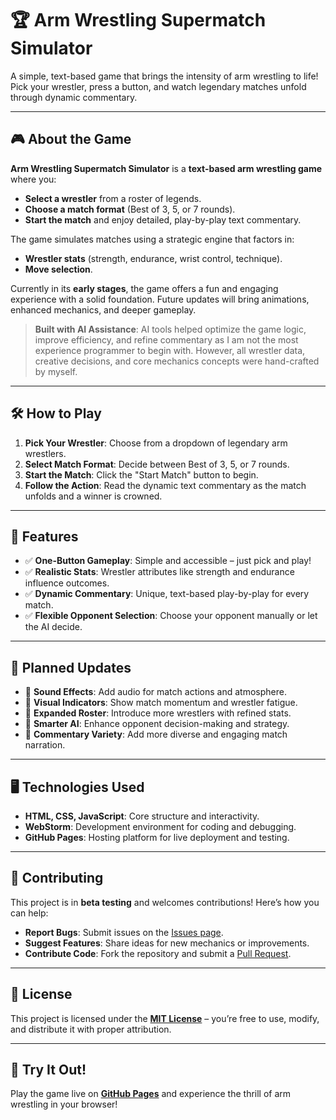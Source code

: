 # 🏆 Arm Wrestling Supermatch Simulator

A simple, text-based game that brings the intensity of arm wrestling to life! Pick your wrestler, press a button, and watch legendary matches unfold through dynamic commentary.

---

## 🎮 About the Game

**Arm Wrestling Supermatch Simulator** is a **text-based arm wrestling game** where you:
- **Select a wrestler** from a roster of legends.
- **Choose a match format** (Best of 3, 5, or 7 rounds).
- **Start the match** and enjoy detailed, play-by-play text commentary.

The game simulates matches using a strategic engine that factors in:
- **Wrestler stats** (strength, endurance, wrist control, technique).
- **Move selection**.

Currently in its **early stages**, the game offers a fun and engaging experience with a solid foundation. Future updates will bring animations, enhanced mechanics, and deeper gameplay.

> **Built with AI Assistance**: AI tools helped optimize the game logic, improve efficiency, and refine commentary as I am not the most experience programmer to begin with. However, all wrestler data, creative decisions, and core mechanics concepts were hand-crafted by myself.

---

## 🛠️ How to Play

1. **Pick Your Wrestler**: Choose from a dropdown of legendary arm wrestlers.
2. **Select Match Format**: Decide between Best of 3, 5, or 7 rounds.
3. **Start the Match**: Click the "Start Match" button to begin.
4. **Follow the Action**: Read the dynamic text commentary as the match unfolds and a winner is crowned.

---

## 🎯 Features

- ✅ **One-Button Gameplay**: Simple and accessible – just pick and play!
- ✅ **Realistic Stats**: Wrestler attributes like strength and endurance influence outcomes.
- ✅ **Dynamic Commentary**: Unique, text-based play-by-play for every match.
- ✅ **Flexible Opponent Selection**: Choose your opponent manually or let the AI decide.

---

## 🔮 Planned Updates

- 🔹 **Sound Effects**: Add audio for match actions and atmosphere.
- 🔹 **Visual Indicators**: Show match momentum and wrestler fatigue.
- 🔹 **Expanded Roster**: Introduce more wrestlers with refined stats.
- 🔹 **Smarter AI**: Enhance opponent decision-making and strategy.
- 🔹 **Commentary Variety**: Add more diverse and engaging match narration.

---

## 🖥️ Technologies Used

- **HTML, CSS, JavaScript**: Core structure and interactivity.
- **WebStorm**: Development environment for coding and debugging.
- **GitHub Pages**: Hosting platform for live deployment and testing.

---

## 📝 Contributing

This project is in **beta testing** and welcomes contributions! Here’s how you can help:
- **Report Bugs**: Submit issues on the [Issues page](https://github.com/joemcf09/ArmWrestlingMatchSimulator/issues).
- **Suggest Features**: Share ideas for new mechanics or improvements.
- **Contribute Code**: Fork the repository and submit a [Pull Request](https://github.com/joemcf09/ArmWrestlingMatchSimulator/pulls).

---

## 📜 License

This project is licensed under the **[MIT License](LICENSE)** – you’re free to use, modify, and distribute it with proper attribution.

---

## 🚀 Try It Out!

Play the game live on **[GitHub Pages](https://joemcf09.github.io/ArmWrestlingMatchSimulator/)** and experience the thrill of arm wrestling in your browser!
